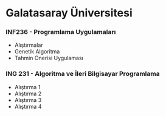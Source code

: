 # Galatasaray Üniversitesi

### INF236 - Programlama Uygulamaları

- Alıştırmalar
- Genetik Algoritma
- Tahmin Önerisi Uygulaması

### ING 231 - Algoritma ve İleri Bilgisayar Programlama

- Alıştırma 1
- Alıştırma 2
- Alıştırma 3
- Alıştırma 4

